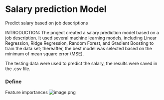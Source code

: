 # Salary prediction Model

Predict salary based on job descriptions

INTRODUCTION: 
The project created a salary prediction model based on a job description. It used several machine learning models, including Linear Regression, Ridge Regression, Random Forest, and Gradient Boosting to train the data set; thereafter, the best model was selected based on the minimum of mean square error (MSE).

The testing data were used to predict the salary, the results were saved in the .csv file.

### Define 

Feature importances
![image.png](attachment:image.png)


```python

```
